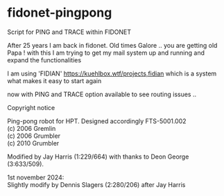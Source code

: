 # fidonet-pingpong
Script for PING and TRACE within FIDONET

After 25 years I am back in fidonet. Old times Galore .. you are getting old Papa !
with this I am trying to get my mail system up and running and expand the functionalities

I am using 'FIDIAN' https://kuehlbox.wtf/projects,fidian
which is a system what makes it easy to start again

now with PING and TRACE option available to see routing issues .. 

Copyright notice

 Ping-pong robot for HPT. Designed accordingly FTS-5001.002\
 (c) 2006 Gremlin\
 (c) 2006 Grumbler\
 (c) 2010 Grumbler

 Modified by Jay Harris (1:229/664) with thanks to Deon George (3:633/509).

 1st november 2024:\
 Slightly modify by Dennis Slagers (2:280/206) after Jay Harris
